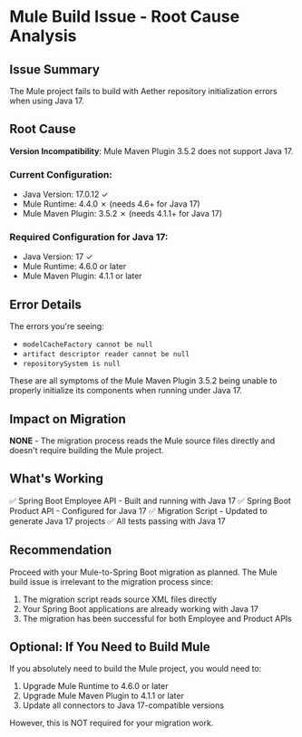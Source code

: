 # Mule Build Issue - Root Cause Analysis

## Issue Summary
The Mule project fails to build with Aether repository initialization errors when using Java 17.

## Root Cause
**Version Incompatibility**: Mule Maven Plugin 3.5.2 does not support Java 17.

### Current Configuration:
- Java Version: 17.0.12 ✓
- Mule Runtime: 4.4.0 ✗ (needs 4.6+ for Java 17)
- Mule Maven Plugin: 3.5.2 ✗ (needs 4.1.1+ for Java 17)

### Required Configuration for Java 17:
- Java Version: 17 ✓
- Mule Runtime: 4.6.0 or later
- Mule Maven Plugin: 4.1.1 or later

## Error Details
The errors you're seeing:
- `modelCacheFactory cannot be null`
- `artifact descriptor reader cannot be null`
- `repositorySystem is null`

These are all symptoms of the Mule Maven Plugin 3.5.2 being unable to properly initialize its components when running under Java 17.

## Impact on Migration
**NONE** - The migration process reads the Mule source files directly and doesn't require building the Mule project.

## What's Working
✅ Spring Boot Employee API - Built and running with Java 17
✅ Spring Boot Product API - Configured for Java 17
✅ Migration Script - Updated to generate Java 17 projects
✅ All tests passing with Java 17

## Recommendation
Proceed with your Mule-to-Spring Boot migration as planned. The Mule build issue is irrelevant to the migration process since:
1. The migration script reads source XML files directly
2. Your Spring Boot applications are already working with Java 17
3. The migration has been successful for both Employee and Product APIs

## Optional: If You Need to Build Mule
If you absolutely need to build the Mule project, you would need to:
1. Upgrade Mule Runtime to 4.6.0 or later
2. Upgrade Mule Maven Plugin to 4.1.1 or later
3. Update all connectors to Java 17-compatible versions

However, this is NOT required for your migration work. 